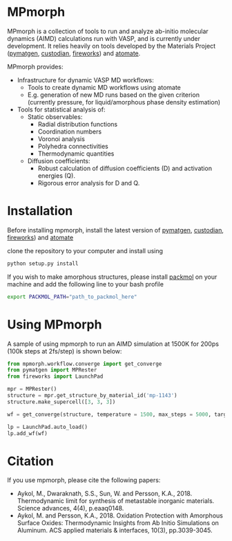 # MPmorph

MPmorph is a collection of tools to run and analyze ab-initio molecular dynamics (AIMD) calculations run with VASP, 
and is currently under development.
It relies heavily on tools developed by the Materials Project ([pymatgen](http://www.pymatgen.org), 
[custodian](https://github.com/materialsproject/custodian), 
[fireworks](https://github.com/materialsproject/fireworks)) and [atomate](https://github.com/hackingmaterials/atomate).

MPmorph provides:
* Infrastructure for dynamic VASP MD workflows:
  * Tools to create dynamic MD workflows using atomate
  * E.g. generation of new MD runs based on the given criterion (currently pressure, for liquid/amorphous phase density estimation)
* Tools for statistical analysis of:
  * Static observables:
    * Radial distribution functions
    * Coordination numbers
    * Voronoi analysis
    * Polyhedra connectivities
    * Thermodynamic quantities
  * Diffusion coefficients:  
    * Robust calculation of diffusion coefficients (D) and activation energies (Q).
    * Rigorous error analysis for D and Q.

# Installation

Before installing mpmorph, install the latest version of [pymatgen](http://www.pymatgen.org), 
[custodian](https://github.com/materialsproject/custodian), 
[fireworks](https://github.com/materialsproject/fireworks)) and [atomate](https://github.com/hackingmaterials/atomate)

clone the repository to your computer and install using 
```bash
python setup.py install
```

If you wish to make amorphous structures, please install [packmol](http://m3g.iqm.unicamp.br/packmol/home.shtml) on your machine and add the following line to your bash profile
```bash
export PACKMOL_PATH="path_to_packmol_here"
```

# Using MPmorph

A sample of using mpmorph to run an AIMD simulation at 1500K for 200ps (100k steps at 2fs/step) is shown below:

```python
from mpmorph.workflow.converge import get_converge
from pymatgen import MPRester
from fireworks import LaunchPad

mpr = MPRester()
structure = mpr.get_structure_by_material_id('mp-1143')
structure.make_supercell([3, 3, 3])

wf = get_converge(structure, temperature = 1500, max_steps = 5000, target_steps = 100000)

lp = LaunchPad.auto_load()
lp.add_wf(wf)
```

# Citation

If you use mpmorph, please cite the following papers:
 * Aykol, M., Dwaraknath, S.S., Sun, W. and Persson, K.A., 2018. Thermodynamic limit for synthesis of metastable inorganic materials. Science advances, 4(4), p.eaaq0148.
 * Aykol, M. and Persson, K.A., 2018. Oxidation Protection with Amorphous Surface Oxides: Thermodynamic Insights from Ab Initio Simulations on Aluminum. ACS applied materials & interfaces, 10(3), pp.3039-3045.
